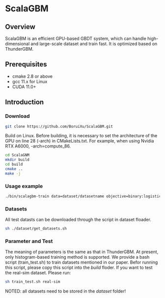 # ScalaGBM

## Overview
ScalaGBM is an efficient GPU-based GBDT system, which can handle high-dimensional and large-scale dataset and train fast. It is optimized based on ThunderGBM.

## Prerequisites
* cmake 2.8 or above
* gcc 11.x for Linux
* CUDA 11.0+

## Introduction

### Download
```bash
git clone https://github.com/BoruiXu/ScalaGBM.git

```

Build on Linux.
Before building, it is necessary to set the architecture of the GPU on line 28 (-arch) in CMakeLists.txt.
For example, when using Nvidia RTX A6000, -arch=compute_86.
```bash
cd ScalaGNM
mkdir build
cd build
cmake ..
make -j
```

### Usage example
```bash
./bin/scalagbm-train data=dataset/datasetname objective=binary:logistic tree_method=hist n_trees=40 depth=6
```

### Datasets
All test datasts can be downloaded through the script in dataset floader.
``` bash
sh ./dataset/get_datasets.sh
```

### Parameter and Test
The meaning of parameters is the same as that in ThunderGBM. At present, only histogram-based training method is supported.
We provide a bash script (train\_test.sh) to train datasets mentioned in our paper.
Befor running this script, please copy this script into the _build_ floder. If you want to test the real-sim dataset. Please run:
```bash
sh train_test.sh real-sim
```
NOTED: all datasets need to be stored in the _dataset_ folder! 
